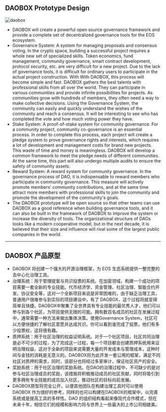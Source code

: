 ## DAOBOX Prototype Design
![daobox](https://user-images.githubusercontent.com/125966495/224637502-d41e2f4b-f207-4d82-a3b5-c0b9ee01da6e.png)
- DAOBOX will create a powerful open source governance framework and provide a complete set of decentralized governance tools for the EOS ecosystem.
- Governance System: A system for managing proposals and consensus voting. In the crypto space, building a successful project requires a whole new set of specialized skills. Token economics, fund management, community governance, smart contract development, protocol security, etc. are very difficult for a new project. Due to the lack of governance tools, it is difficult for ordinary users to participate in the actual project construction. With With DAOBOX, this process will become simple and fast. DAOBOX gathers the best talents with professional skills from all over the world. They can participate in various communities and provide infinite possibilities for projects. As communities grow with hundreds of members, they often need a way to make collective decisions. Using the Governance System, the community can easily and quickly understand the wishes of the community and reach a consensus. It will be interesting to see who has completed the vote and how much voting power they have.
- Stake System: A proof-of-stake system for community governance. For a community project, community co-governance is an essential process. In order to complete this process, each project will create a pledge system to prove governance rights and interests, which requires a lot of development and management costs for brand new projects. This waste of time and money is meaningless. DAOBOX will develop a common framework to meet the pledge needs of different communities. At the same time, this part will also undergo multiple audits to ensure the safety of community assets.
- Reward System: A reward system for community governance. In the governance process of DAO, it is indispensable to reward members who participate in community governance. This measure will actively promote members' community contributions, and at the same time attract more members with professional skills to join the community and promote the development of the community's goals.
- The DAOBOX prototype will be open source so that other teams can use DAOBOX as a good reference when building governance tools, and it can also be built in the framework of DAOBOX to improve the system or increase the diversity of tools. The organizational structure of DAOs looks like a modern cooperative model, but in the next decade, it is believed that their size and influence will rival some of the largest public companies in the world.
---

## DAOBOX 产品原型
- DAOBOX 将创建一个强大的开源治理框架，为 EOS 生态系统提供一整完整的去中心化治理工具。
- 治理系统：用于管理提案与共识投票的系统。在加密领域，构建一个成功的项目需要一套全新的专业技能。代币经济学、资金管理、社区治理、智能合约开发、协议安全等，这对一个全新项目来说是非常困难的，由于缺乏治理工具，普通用户很难参与到实际的项目建设中，有了 DAOBOX，这个过程将就变得简单且快捷。DAOBOX中聚集了全世界具有专业技能的最优秀人才，他们可以参与到各个社区，为项目提供无限的可能。拥有数百名成员的社区在发展过程中，通常需要一种方法来做出集体决策。使用Governance System，社区可以方便快捷的了解社区意愿并达成共识。你可以看到谁完成了投票，他们有多少投票权，这将很有趣。
- 质押系统：用于社区治理的权益证明系统。对于一个社区项目，社区共同治理是必不可少的过程，为了完成这一过程，每一个项目都会创建质押系统用来证明治理权益，这对于全新的项目来说需要大量的开发成本与管理成本，这种时间与金钱的消耗是无意义的。DAOBOX将为此开发一套公用的框架，满足不同社区对质押的需求，同时，该部分也将经过多家审计，保证社区资产的安全。
- 奖励系统：用于社区治理的奖励系统。在DAO的治理过程中，不可缺少的是对参与社区治理成员的奖励，该措施将积极推动成员的社区贡献，同时将吸引到更多拥有专业技能的成员加入社区，推动社区的目标向前发展。
- DAOBOX原型将完全公开，以便其他团队在构建治理工具时可以使用 DAOBOX 作为很好的参考，同样的也可以构建在DAOBOX的框架中，以完善系统或是提高工具的多样性。DAO 的组织结构看起来像现代合作模式，但在未来十年，相信它们的规模和影响力将与世界上一些最大的上市公司相媲美。
